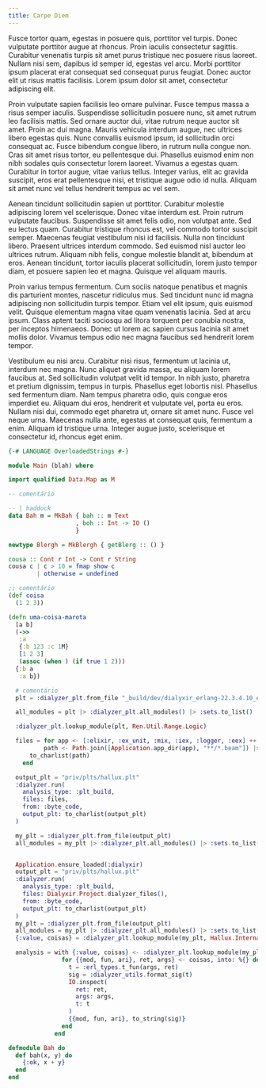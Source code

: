 ```yaml
---
title: Carpe Diem
---
```


Fusce tortor quam, egestas in posuere quis, porttitor vel turpis. Donec
vulputate porttitor augue at rhoncus. Proin iaculis consectetur sagittis.
Curabitur venenatis turpis sit amet purus tristique nec posuere risus laoreet.
Nullam nisi sem, dapibus id semper id, egestas vel arcu. Morbi porttitor ipsum
placerat erat consequat sed consequat purus feugiat. Donec auctor elit ut risus
mattis facilisis. Lorem ipsum dolor sit amet, consectetur adipiscing elit.

Proin vulputate sapien facilisis leo ornare pulvinar. Fusce tempus massa a risus
semper iaculis. Suspendisse sollicitudin posuere nunc, sit amet rutrum leo
facilisis mattis. Sed ornare auctor dui, vitae rutrum neque auctor sit amet.
Proin ac dui magna. Mauris vehicula interdum augue, nec ultrices libero egestas
quis. Nunc convallis euismod ipsum, id sollicitudin orci consequat ac. Fusce
bibendum congue libero, in rutrum nulla congue non. Cras sit amet risus tortor,
eu pellentesque dui. Phasellus euismod enim non nibh sodales quis consectetur
lorem laoreet. Vivamus a egestas quam. Curabitur in tortor augue, vitae varius
tellus. Integer varius, elit ac gravida suscipit, eros erat pellentesque nisi,
et tristique augue odio id nulla. Aliquam sit amet nunc vel tellus hendrerit
tempus ac vel sem.

Aenean tincidunt sollicitudin sapien ut porttitor. Curabitur molestie adipiscing
lorem vel scelerisque. Donec vitae interdum est. Proin rutrum vulputate
faucibus. Suspendisse sit amet felis odio, non volutpat ante. Sed eu lectus
quam. Curabitur tristique rhoncus est, vel commodo tortor suscipit semper.
Maecenas feugiat vestibulum nisi id facilisis. Nulla non tincidunt libero.
Praesent ultrices interdum commodo. Sed euismod nisl auctor leo ultrices rutrum.
Aliquam nibh felis, congue molestie blandit at, bibendum at eros. Aenean
tincidunt, tortor iaculis placerat sollicitudin, lorem justo tempor diam, et
posuere sapien leo et magna. Quisque vel aliquam mauris.

Proin varius tempus fermentum. Cum sociis natoque penatibus et magnis dis
parturient montes, nascetur ridiculus mus. Sed tincidunt nunc id magna
adipiscing non sollicitudin turpis tempor. Etiam vel elit ipsum, quis euismod
velit. Quisque elementum magna vitae quam venenatis lacinia. Sed at arcu ipsum.
Class aptent taciti sociosqu ad litora torquent per conubia nostra, per inceptos
himenaeos. Donec ut lorem ac sapien cursus lacinia sit amet mollis dolor.
Vivamus tempus odio nec magna faucibus sed hendrerit lorem tempor.

Vestibulum eu nisi arcu. Curabitur nisi risus, fermentum ut lacinia ut, interdum
nec magna. Nunc aliquet gravida massa, eu aliquam lorem faucibus at. Sed
sollicitudin volutpat velit id tempor. In nibh justo, pharetra et pretium
dignissim, tempus in turpis. Phasellus eget lobortis nisl. Phasellus sed
fermentum diam. Nam tempus pharetra odio, quis congue eros imperdiet eu. Aliquam
dui eros, hendrerit et vulputate vel, porta eu eros. Nullam nisi dui, commodo
eget pharetra ut, ornare sit amet nunc. Fusce vel neque urna. Maecenas nulla
ante, egestas at consequat quis, fermentum a enim. Aliquam id tristique urna.
Integer augue justo, scelerisque et consectetur id, rhoncus eget enim.

```haskell
{-# LANGUAGE OverloadedStrings #-}

module Main (blah) where

import qualified Data.Map as M

-- comentário

-- | haddock
data Bah m = MkBah { bah :: m Text
                   , boh :: Int -> IO ()
                   }

newtype Blergh = MkBlergh { getBlerg :: () }

cousa :: Cont r Int -> Cont r String
cousa c | c > 10 = fmap show c
        | otherwise = undefined
```

```clojure
;; comentário
(def coisa
  (1 2 3))

(defn uma-coisa-marota
  [a b]
  (->>
   :a
   {:b 123 :c 1M}
   [1 2 3]
   (assoc (when ) (if true 1 2)))
  {:b a
   :a b})
```

```elixir
  # comentário
  plt = :dialyzer_plt.from_file "_build/dev/dialyxir_erlang-22.3.4.10_elixir-1.10.4_deps-dev.plt"

  all_modules = plt |> :dialyzer_plt.all_modules() |> :sets.to_list()

  :dialyzer_plt.lookup_module(plt, Ren.Util.Range.Logic)

  files = for app <- [:elixir, :ex_unit, :mix, :iex, :logger, :eex] ++ [:erts, :kernel, :stdlib, :compiler],
          path <- Path.join([Application.app_dir(app), "**/*.beam"]) |> Path.wildcard() do
      to_charlist(path)
    end

  output_plt = "priv/plts/hallux.plt"
  :dialyzer.run(
    analysis_type: :plt_build,
    files: files,
    from: :byte_code,
    output_plt: to_charlist(output_plt)
  )

  my_plt = :dialyzer_plt.from_file(output_plt)
  all_modules = my_plt |> :dialyzer_plt.all_modules() |> :sets.to_list()


  Application.ensure_loaded(:dialyxir)
  output_plt = "priv/plts/hallux.plt"
  :dialyzer.run(
    analysis_type: :plt_build,
    files: Dialyxir.Project.dialyzer_files(),
    from: :byte_code,
    output_plt: to_charlist(output_plt)
  )
  my_plt = :dialyzer_plt.from_file(output_plt)
  all_modules = my_plt |> :dialyzer_plt.all_modules() |> :sets.to_list()
  {:value, coisas} = :dialyzer_plt.lookup_module(my_plt, Hallux.Internal.Node)

  analysis = with {:value, coisas} <- :dialyzer_plt.lookup_module(my_plt, Hallux.Internal.Node) do
               for {{mod, fun, ari}, ret, args} <- coisas, into: %{} do
                 t = :erl_types.t_fun(args, ret)
                 sig = :dialyzer_utils.format_sig(t)
                 IO.inspect(
                   ret: ret,
                   args: args,
                   t: t
                 )
                 {{mod, fun, ari}, to_string(sig)}
               end
             end

defmodule Bah do
  def bah(x, y) do
    {:ok, x + y}
  end
end
```
